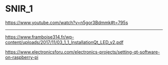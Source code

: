 # SNIR_1

https://www.youtube.com/watch?v=n5gor3Bdmmk#t=795s

---

https://www.framboise314.fr/wp-content/uploads/2017/11/03_1_1_InstallationQt_LED_v2.pdf

https://www.electronicsforu.com/electronics-projects/setting-qt-software-on-raspberry-pi

